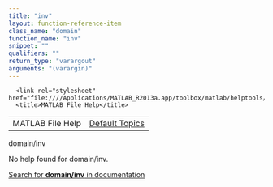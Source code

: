 ```yaml
---
title: "inv"
layout: function-reference-item
class_name: "domain"
function_name: "inv"
snippet: ""
qualifiers: ""
return_type: "varargout"
arguments: "(varargin)"
---
```


<html>
   <head>
      <meta http-equiv="Content-Type" content="text/html; charset=utf-8">
   
      <link rel="stylesheet" href="file:////Applications/MATLAB_R2013a.app/toolbox/matlab/helptools/private/helpwin.css">
      <title>MATLAB File Help</title>
   </head>
   <body>
      <!--Single-page help-->
      <table border="0" cellspacing="0" width="100%">
         <tr class="subheader">
            <td class="headertitle">MATLAB File Help</td>
            <td class="subheader-right"><a href="matlab:helpwin">Default Topics</a></td>
         </tr>
      </table>
      <div class="title">domain/inv</div>
      <!--No help found-->
      <p>No help found for <span class="helptopic">domain/inv</span>.
      </p>
      <p><a href="matlab:docsearch('domain/inv')">
            Search for <b>domain/inv</b> in documentation
            </a></p>
   </body>
</html>

